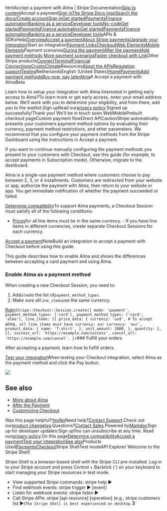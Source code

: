 htmlAccept a payment with Alma | Stripe Documentation[Skip to content](#main-content)Accept a payment[Sign in](https://dashboard.stripe.com/login?redirect=https%3A%2F%2Fdocs.stripe.com%2Fpayments%2Falma%2Faccept-a-payment)[The Stripe Docs logo](/)[Search the docs/](#)[Create account](https://dashboard.stripe.com/register)[Sign in](https://dashboard.stripe.com/login?redirect=https%3A%2F%2Fdocs.stripe.com%2Fpayments%2Falma%2Faccept-a-payment)[Get started](/get-started)[Payments](/payments)[Finance automation](/finance-automation)[Banking as a service](/financial-services)[Developer tools](/development)[No-code](/no-code)[Get started](/get-started)[Payments](/payments)[Finance automation](/finance-automation)[](#)[Get started](/get-started)[Payments](/payments)[Finance automation](/finance-automation)[Banking as a service](/financial-services)[Developer tools](/development)[](#)APIs & SDKsHelp[Overview](/docs/payments)[Accept a payment](#)[About Stripe payments](#)[Upgrade your integration](/docs/payments/upgrades)Start an integration[Payment Links](#)[Checkout](#)[Web Elements](#)[Mobile Elements](#)Payment scenarios[During the payment](#)[After the payment](#)[Add payment methods](#)
[More payment scenarios](#)[Faster checkout with Link](#)Other Stripe products[Connect](#)[Terminal](#)[Financial Connections](#)[Crypto](#)[Climate](#)Resources[About the APIs](#)[Regulation support](#)[Testing](/docs/testing)NetherlandsEnglish (United States)[](#)[](#)[Home](/docs)[Payments](/docs/payments)[Add payment methods](/docs/payments/payment-methods/overview)[Buy now, pay later](/docs/payments/buy-now-pay-later)[Alma](/docs/payments/alma)# Accept a payment with AlmaBeta

Learn how to setup your integration with Alma.Interested in getting early access to Alma?To learn more or get early access, enter your email address below. We’ll work with you to determine your eligibility, and from there, add you to the waitlist.Sign upRead our[privacy policy](https://stripe.com/privacy).Signed up successfully!Thank you! We'll be in touch soon.WebMobilePrebuilt checkout pageCustom payment flowDirect APICautionStripe automatically presents your customers payment method options by evaluating their currency, payment method restrictions, and other parameters. We recommend that you configure your payment methods from the Stripe Dashboard using the instructions in Accept a payment.

If you want to continue manually configuring the payment methods you present to your customers with Checkout, use this guide (for example, to accept payments in Subscription mode). Otherwise, migrate to the dashboard.

Alma is a single-use payment method where customers choose to pay between 2, 3, or 4 installments. Customers are redirected from your website or app, authorize the payment with Alma, then return to your website or app. You get immediate notification of whether the payment succeeded or failed.

[Determine compatibility](#compatibility)To support Alma payments, a Checkout Session must satisfy all of the following conditions:

- [Prices](/api/prices)for all line items must be in the same currency.  - If you have line items in different currencies, create separate Checkout Sessions for each currency.



[Accept a payment](#accept-a-payment)NoteBuild an integration to accept a payment with Checkout before using this guide.

This guide describes how to enable Alma and shows the differences between accepting a card payment and using Alma.

### Enable Alma as a payment method

When creating a new Checkout Session, you need to:

1. Add`alma`to the list of`payment_method_types`.
2. Make sure all`line_items`use the same currency.

[Ruby](#)`Stripe::Checkout::Session.create({
  mode: 'payment',
  payment_method_types: ['card'],
  payment_method_types: ['card', 'alma'],
  line_items: [{
    price_data: {
      currency: 'usd',
      # To accept `alma`, all line items must have currency: eur
      currency: 'eur',
      product_data: {
        name: 'T-shirt',
      },
      unit_amount: 2000,
    },
    quantity: 1,
  }],
  success_url: 'https://example.com/success',
  cancel_url: 'https://example.com/cancel',
})`### Fulfill your orders

After accepting a payment, learn how to fulfill orders.

[Test your integration](#test-integration)When testing your Checkout integration, select Alma as the payment method and click the Pay button.

![](https://b.stripecdn.com/docs-statics-srv/assets/merchant_checkout_alma_visible.267e88e1e3ef1ac2708a9f5d39292f78.png)

## See also

- [More about Alma](/payments/alma)
- [After the Payment](/payments/checkout/fulfill-orders)
- [Customizing Checkout](/payments/checkout/customization)

Was this page helpful?[Yes](#)[No](#)Need help?[Contact Support](https://support.stripe.com/).Check out our[product changelog](https://stripe.com/blog/changelog).Questions?[Contact Sales](https://stripe.com/contact/sales).Powered by[Markdoc](https://markdoc.dev)Sign up for developer updates:Sign upYou can unsubscribe at any time. Read our[privacy policy](https://stripe.com/privacy).On this page[Determine compatibility](#compatibility)[Accept a payment](#accept-a-payment)[Test your integration](#test-integration)[See also](#see-also)Products Used[Payments](/payments)[Checkout](/payments/checkout)Stripe ShellTest modeAPI Explorer[](https://stripe.com/docs/stripe-cli#install)`Welcome to the Stripe Shell!

Stripe Shell is a browser-based shell with the Stripe CLI pre-installed. Log in to your
Stripe account and press Control + Backtick (`) on your keyboard to start managing your Stripe
resources in test mode.

- View supported Stripe commands: stripe help ▶️
- Find webhook events: stripe trigger ▶️ [event]
- Listen for webhook events: stripe listen ▶
- Call Stripe APIs: stripe [api resource] [operation] (e.g., stripe customers list ▶️)`The Stripe Shell is best experienced on desktop.`$`